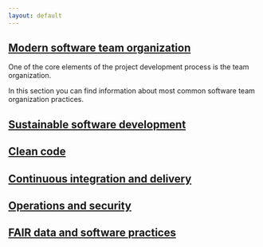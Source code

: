 ```yaml
---
layout: default
---
```

## [Modern software team organization](./modern-software-team-organization.html)
One of the core elements of the project development process is the team organization. 

In this section you can find information about most common software team organization practices.

## [Sustainable software development](./sustainable-software-development.html)

## [Clean code](./clean-code.html)

## [Continuous integration and delivery](./continuous-integration-and-delivery.html)

## [Operations and security](./operations-and-security.html)

## [FAIR data and software practices](./fair-data.html)

